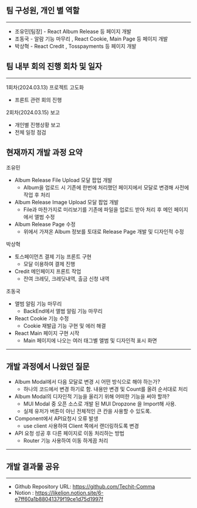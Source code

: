 ## 팀 구성원, 개인 별 역할

---
- 조유민[팀장] - React Album Release 등 페이지 개발
- 조동국 - 알람 기능 마무리 , React Cookie, Main Page 등 페이지 개발
- 박상혁 - React Credit , Tosspayments 등 페이지 개발

## 팀 내부 회의 진행 회차 및 일자

---
1회차(2024.03.13) 프로젝트 고도화
   - 프론트 관련 회의 진행

2회차(2024.03.15) 보고
   - 개인별 진행상황 보고
   - 전체 일정 점검

## 현재까지 개발 과정 요약
조유민
- Album Release File Upload 모달 팝업 개발
    - Album을 업로드 시 기존에 한번에 처리했던 페이지에서 모달로 변경해 사전에 작업 후 처리
- Album Release Image Upload 모달 팝업 개발
    - File과 마찬가지로 미리보기를 기존에 파일을 업로드 받아 처리 후 메인 페이지에서 앨범 수정
- Album Release Page 수정
    - 위에서 가져온 Album 정보를 토대로 Release Page 개발 및 디자인적 수정

박상혁
- 토스페이먼츠 결제 기능 프론트 구현
    - 모달 이용하여 결제 진행
- Credit 메인페이지 프론트 작업
    - 잔여 크레딧, 크레딧내역, 출금 신청 내역

조동국
- 앨범 알림 기능 마무리
    - BackEnd에서 앨범 알림 기능 마무리
- React Cookie 기능 수정
    - Cookie 재발급 기능 구현 및 에러 해결
- React Main 페이지 구현 시작
    - Main 페이지에 나오는 여러 태그별 앨범 및 디자인적 표시 화면
---
## 개발 과정에서 나왔던 질문
- Album Modal에서 다음 모달로 변경 시 어떤 방식으로 해야 하는가?
    - 하나의 코드에서 변경 하기로 함. 내용만 변경 및 Count를 올려 순서대로 처리
- Album Modal의 디자인적 기능을 올리기 위해 어떠한 기능을 써야 할까?
    - MUI Modal 중 오픈 소스로 개발 된 MUI Dropzone 을 Import해 사용.
    - 실제 유저가 버튼이 아닌 전체적인 큰 칸을 사용할 수 있도록.
- Component에서 API요청시 오류 발생
    - use client 사용하여 Client 쪽에서 랜더링하도록 변경
- API 요청 성공 후 다른 페이지로 이동 처리하는 방법
    - Router 기능 사용하여 이동 하게끔 처리
---
## 개발 결과물 공유

---

- Github Repository URL: https://github.com/Techit-Comma
- Notion : https://likelion.notion.site/6-e7ff60a1b88041379f19ce1d75d1997f
